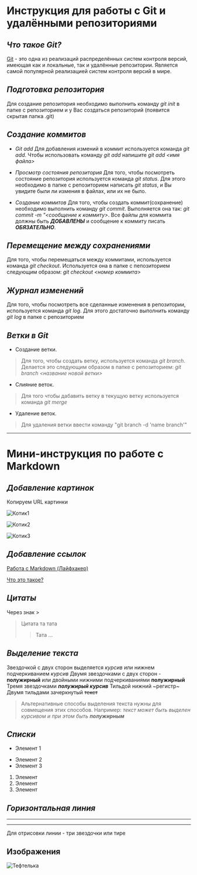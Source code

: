 # **Инструкция для работы с Git и удалёнными репозиториями**

## *Что такое Git?*
[Git](https://ru.wikipedia.org/wiki/Git) - это одна из реализаций распределённых систем контроля версий, имеющая как и локальные, так и удалённые репозитории. Является самой популярной реализацией систем контроля версий в мире.
## *Подготовка репозитория*
Для создание репозитория необходимо выполнить команду *git init*  в папке с репозиторием и у Вас создаться репозиторий (появится скрытая папка .git)

## *Создание коммитов*

- *Git add*
Для добавления измений в коммит используется команда *git add*. Чтобы использовать команду *git add* напишите *git add <имя файла>*

- *Просмотр состояния репозитория*
Для того, чтобы посмотреть состояние репозитория используется команда *git status*. Для этого необходимо в папке с репозиторием написать *git status*, и Вы увидите были ли измения в файлах, или их не было.

- *Создание коммитов*
Для того, чтобы создать коммит(сохранение) необходимо выполнить команду *git commit*. Выполняется она так: *git commit -m "<сообщение к коммиту>*. Все файлы для коммита должны быть ***ДОБАВЛЕНЫ*** и сообщение к коммиту писать ***ОБЯЗАТЕЛЬНО***.

## *Перемещение между сохранениями*
Для того, чтобы перемещаться между коммитами, используется команда *git checkout*. Используется она в папке с пепозиторием следующим образом: *git checkout <номер коммита>*

## *Журнал изменений*
Для того, чтобы посмотреть все сделанные изменения в репозитории, используется команда *git log*. Для этого достаточно выполнить команду *git log* в папке с репозиторием

## *Ветки в Git*

- Создание ветки. 
>Для того, чтобы создать ветку, используется команда *git branch*. Делается это следующим образом в папке с репозиторием: *git branch <название новой ветки>*

 - Слияние веток. 
 >Для того чтобы дабавить ветку в текущую ветку используется команда *git merge <name branch>*

- Удаление веток. 
>Для удаления ветки ввести команду "git branch -d 'name branch'"

***

# **Мини-инструкция по работе с Markdown**
## *Добавление картинок*

Копируем URL картинки

![Котик1](https://encrypted-tbn0.gstatic.com/images?q=tbn:ANd9GcS__GTXeq74Rk2iDHQxyCLt5TtoaeX68a8gzQ&usqp=CAU)

![Котик2](https://encrypted-tbn0.gstatic.com/images?q=tbn:ANd9GcQXt5Lth9abukwX8tB7ObNU0NcI52-eBvrIqg8E70hgTYx0m-UMQv_ixPcuYkIVlakgjM4&usqp=CAU)

![Котик3](https://krasivosti.pro/uploads/posts/2022-06/1655441133_22-krasivosti-pro-p-koshka-v-berete-krasivo-foto-23.jpg)

## *Добавление ссылок*

[Работа с Markdown (Лайфхакер)](https://lifehacker.ru/chto-takoe-markdown/)

[Что это такое?](https://ru.wikipedia.org/wiki/Markdown)

## *Цитаты*
Через знак >
>Цитата та тата
>>Тата
...

## *Выделение текста*
Звездочкой с двух сторон выделяется *курсив*
или нижнем подчеркиванием _курсив_
Двумя звездочками с двух сторон - **полужирный** или двойными нижними подчеркиваниями __полужирный__
Тремя звездочками ***полужирый курсив***
Тильдой нижний ~регистр~ 
Двумя тильдами зачеркнутый ~~текст~~
>Альтернативные способы выделения текста нужны для совмещения этих способов. Например: _текст может быть выделен курсивом и при этом быть **полужирным**_
## *Списки*

* Элемент 1
- Элемент 2
- Элемент 3

1. Элемент 
2. Элемент 
3. Элемент 

## *Горизонтальная линия*
--- 
***
Для отрисовки линии - три звездочки или тире

## Изображения

![Тефтелька](Тефтеля.jpg)
